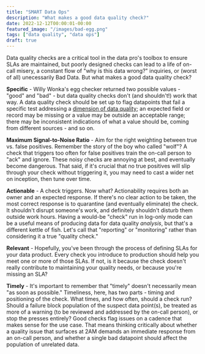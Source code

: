 ```yaml
---
title: "SMART Data Ops"
description: "What makes a good data quality check?"
date: 2022-12-12T00:00:01-00:00
featured_image: "/images/bad-egg.png"
tags: ["data quality", "data ops"]
draft: true
---
```


Data quality checks are a critical tool in the data pro's toolbox to ensure SLAs are maintained, but poorly designed checks can lead to a life of on-call misery, a constant flow of "why is this data wrong?" inquiries, or (worst of all) unecessarily Bad Data. But what makes a good data quality check?

**Specific** - Willy Wonka's egg checker returned two possible values - "good" and "bad" - but data quality checks don't (and shouldn't!) work that way. A data quality check should be set up to flag datapoints that fail a specific test addressing a [dimension of data quality](posts/data-quality-dimensions); an expected field or record may be missing or a value may be outside an acceptable range; there may be inconsistent indications of what a value should be, coming from different sources - and so on. 

**Maximum Signal-to-Noise Ratio** - Aim for the right weighting between true vs. false positives. Remember the story of the boy who called "wolf"? A check that triggers too often for false positives train the on-call person to "ack" and ignore. These noisy checks are annoying at best, and eventually become dangerous. That said, if it's crucial that no true positives will slip through your check without triggering it, you may need to cast a wider net on inception, then tune over time.

**Actionable** - A check triggers. Now what? Actionability requires both an owner and an expected response. If there's no clear action to be taken, the most correct response is to quarantine (and eventually eliminate) the check. It shouldn't disrupt someone's work, and definitely shouldn't disturb them outside work hours. Having a would-be "check" run in log-only mode can be a useful means of producing data for data quality _analysis_, but that's a different kettle of fish. Let's call that "reporting" or "monitoring" rather than considering it a true "quality check."

**Relevant** - Hopefully, you've been through the process of defining SLAs for your data product. Every check you introduce to production should help you meet one or more of those SLAs. If not, is it because the check doesn't really contribute to maintaining your quality needs, or because you're missing an SLA?

**Timely** - It's important to remember that "timely" doesn't necessarily mean "as soon as possible." Timeliness, here, has two parts - timing and positioning of the check. What times, and how often, should a check run? Should a failure block population of the suspect data point(s), be treated as more of a warning (to be reviewed and addressed by the on-call person), or stop the presses entirely? Good checks flag issues on a cadence that makes sense for the use case. That means thinking critically about whether a quality issue that surfaces at 2AM demands an immediate response from an on-call person, and whether a single bad datapoint should affect the population of unrelated data.
